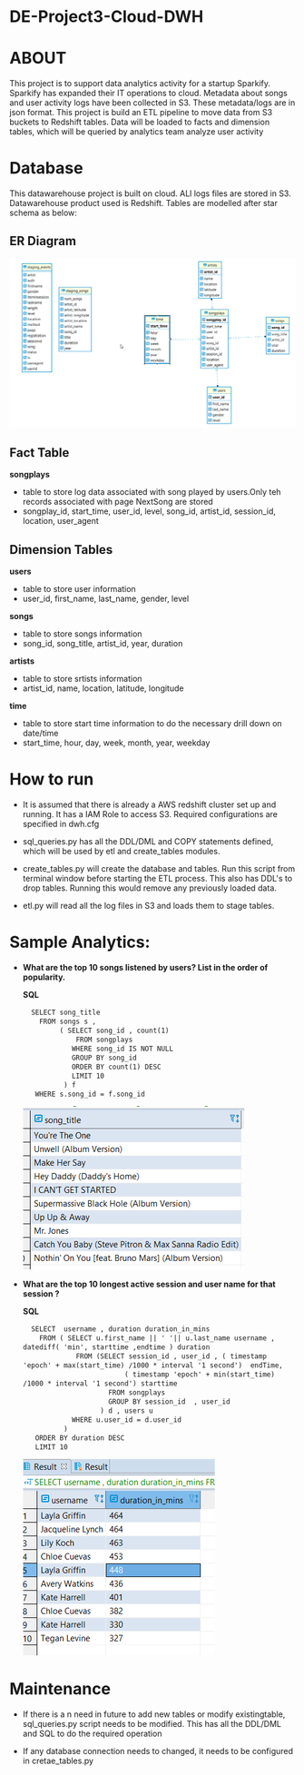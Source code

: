 # DE-Project3-Cloud-DWH

#  ABOUT
This project is to support data analytics activity for a startup Sparkify. Sparkify has expanded their IT operations to 
cloud. Metadata about songs and user activity logs have been collected in S3. These metadata/logs are in json format. 
This project is build an ETL pipeline to move data from S3 buckets to Redshift tables.
 Data will be loaded to facts and dimension tables, which will be queried by analytics team 
 analyze user activity

# Database
This datawarehouse project is built on cloud. ALl logs files are stored in S3. 
Datawarehouse product used is Redshift. 
Tables are modelled after star schema as below:

## ER Diagram
   ![Tux, the Linux mascot](er-diagram.png)

## Fact Table
**songplays**
- table to store log data associated with song played by users.Only teh records associated with page NextSong are stored
- songplay_id, start_time, user_id, level, song_id, artist_id, session_id, location, user_agent

## Dimension Tables
**users** 
- table to store user information
- user_id, first_name, last_name, gender, level

**songs** 
- table to store songs information
- song_id, song_title, artist_id, year, duration

**artists**
- table to store srtists information 
- artist_id, name, location, latitude, longitude

**time**
- table to store start time information to do the necessary drill down on date/time
- start_time, hour, day, week, month, year, weekday

# How to run

- It is assumed that there is already a AWS redshift cluster  set up and running. It has a IAM Role to access S3.
  Required configurations are specified in dwh.cfg
  
- sql_queries.py has all the DDL/DML and COPY statements defined, which will be used by etl and create_tables modules.
   
- create_tables.py will create the database and tables. Run this script from terminal window before
  starting the ETL process. This also has DDL's to drop tables. Running this would remove any previously loaded data.
  
- etl.py will read all the log files in S3 and loads them to stage tables.

# Sample Analytics:

- __What are the top 10 songs listened by users? List in the order of popularity.__


   **SQL**
      
        SELECT song_title 
          FROM songs s , 
               ( SELECT song_id , count(1) 
                   FROM songplays 
                  WHERE song_id IS NOT NULL 
                  GROUP BY song_id 
                  ORDER BY count(1) DESC 
                  LIMIT 10 
                ) f
         WHERE s.song_id = f.song_id 
         
     
   ![Tux, the Linux mascot](popular_songs.png)
   
   
 
- __What are the top 10 longest active session and user name for that session ?__


   **SQL**
      
        SELECT  username , duration duration_in_mins 
          FROM ( SELECT u.first_name || ' '|| u.last_name username , datediff( 'min', starttime ,endtime ) duration  
                   FROM (SELECT session_id , user_id , ( timestamp 'epoch' + max(start_time) /1000 * interval '1 second')  endTime,  
                               ( timestamp 'epoch' + min(start_time) /1000 * interval '1 second') starttime 
                           FROM songplays  
                           GROUP BY session_id  , user_id 
                         ) d , users u 
                  WHERE u.user_id = d.user_id
                ) 
         ORDER BY duration DESC 
         LIMIT 10
     
     
   ![Tux, the Linux mascot](session_duration.png)
 
# Maintenance
- If there is a n need in future to add new tables or modify existingtable, sql_queries.py script needs to be modified.
  This has all the DDL/DML and SQL to do the required operation

- If any database connection needs to changed, it needs to be configured in cretae_tables.py
  
